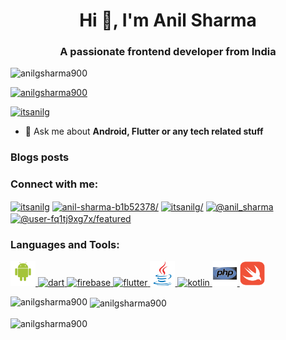 <h1 align="center">Hi 👋, I'm Anil Sharma</h1>
<h3 align="center">A passionate frontend developer from India</h3>

<p align="left"> <img src="https://komarev.com/ghpvc/?username=anilgsharma900&label=Profile%20views&color=0e75b6&style=flat" alt="anilgsharma900" /> </p>

<p align="left"> <a href="https://github.com/ryo-ma/github-profile-trophy"><img src="https://github-profile-trophy.vercel.app/?username=anilgsharma900" alt="anilgsharma900" /></a> </p>

<p align="left"> <a href="https://twitter.com/itsanilg" target="blank"><img src="https://img.shields.io/twitter/follow/itsanilg?logo=twitter&style=for-the-badge" alt="itsanilg" /></a> </p>

- 💬 Ask me about **Android, Flutter or any tech related stuff**

### Blogs posts
<!-- BLOG-POST-LIST:START -->
<!-- BLOG-POST-LIST:END -->

<h3 align="left">Connect with me:</h3>
<p align="left">
<a href="https://twitter.com/itsanilg" target="blank"><img align="center" src="https://raw.githubusercontent.com/rahuldkjain/github-profile-readme-generator/master/src/images/icons/Social/twitter.svg" alt="itsanilg" height="30" width="40" /></a>
<a href="https://linkedin.com/in/anil-sharma-b1b52378/" target="blank"><img align="center" src="https://raw.githubusercontent.com/rahuldkjain/github-profile-readme-generator/master/src/images/icons/Social/linked-in-alt.svg" alt="anil-sharma-b1b52378/" height="30" width="40" /></a>
<a href="https://instagram.com/itsanilg/" target="blank"><img align="center" src="https://raw.githubusercontent.com/rahuldkjain/github-profile-readme-generator/master/src/images/icons/Social/instagram.svg" alt="itsanilg/" height="30" width="40" /></a>
<a href="https://medium.com/@anil_sharma" target="blank"><img align="center" src="https://raw.githubusercontent.com/rahuldkjain/github-profile-readme-generator/master/src/images/icons/Social/medium.svg" alt="@anil_sharma" height="30" width="40" /></a>
<a href="https://www.youtube.com/channel/UCVBdSOuzdyGguVkxPuuHDtA" target="blank"><img align="center" src="https://raw.githubusercontent.com/rahuldkjain/github-profile-readme-generator/master/src/images/icons/Social/youtube.svg" alt="@user-fq1tj9xg7x/featured" height="30" width="40" /></a>
</p>

<h3 align="left">Languages and Tools:</h3>
<p align="left"> <a href="https://developer.android.com" target="_blank" rel="noreferrer"> <img src="https://raw.githubusercontent.com/devicons/devicon/master/icons/android/android-original-wordmark.svg" alt="android" width="40" height="40"/> </a> <a href="https://dart.dev" target="_blank" rel="noreferrer"> <img src="https://www.vectorlogo.zone/logos/dartlang/dartlang-icon.svg" alt="dart" width="40" height="40"/> </a> <a href="https://firebase.google.com/" target="_blank" rel="noreferrer"> <img src="https://www.vectorlogo.zone/logos/firebase/firebase-icon.svg" alt="firebase" width="40" height="40"/> </a> <a href="https://flutter.dev" target="_blank" rel="noreferrer"> <img src="https://www.vectorlogo.zone/logos/flutterio/flutterio-icon.svg" alt="flutter" width="40" height="40"/> </a> <a href="https://www.java.com" target="_blank" rel="noreferrer"> <img src="https://raw.githubusercontent.com/devicons/devicon/master/icons/java/java-original.svg" alt="java" width="40" height="40"/> </a> <a href="https://kotlinlang.org" target="_blank" rel="noreferrer"> <img src="https://www.vectorlogo.zone/logos/kotlinlang/kotlinlang-icon.svg" alt="kotlin" width="40" height="40"/> </a> <a href="https://www.php.net" target="_blank" rel="noreferrer"> <img src="https://raw.githubusercontent.com/devicons/devicon/master/icons/php/php-original.svg" alt="php" width="40" height="40"/> </a> <a href="https://developer.apple.com/swift/" target="_blank" rel="noreferrer"> <img src="https://raw.githubusercontent.com/devicons/devicon/master/icons/swift/swift-original.svg" alt="swift" width="40" height="40"/> </a> </p>

<p><img align="left" src="https://github-readme-stats.vercel.app/api/top-langs?username=anilgsharma900&show_icons=true&locale=en&layout=compact" alt="anilgsharma900" /></p>

<p>&nbsp;<img align="center" src="https://github-readme-stats.vercel.app/api?username=anilgsharma900&show_icons=true&locale=en" alt="anilgsharma900" /></p>

<p><img align="center" src="https://github-readme-streak-stats.herokuapp.com/?user=anilgsharma900&" alt="anilgsharma900" /></p>





<!---<p align="center">👋 Hey, My self is Anil Sharma</p>
- 👀 I’m interested in ...
- 🌱 I’m currently learning ...
- 💞️ I’m looking to collaborate on ...
- 📫 How to reach me ...

anilgsharma900/anilgsharma900 is a ✨ special ✨ repository because its `README.md` (this file) appears on your GitHub profile.
You can click the Preview link to take a look at your changes.
--->
